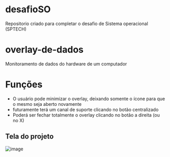 # desafioSO
Repositorio criado para completar o desafio de Sistema operacional (SPTECH)

# overlay-de-dados
Monitoramento de dados do hardware de um computador

# Funções 
- O usuário pode minimizar o overlay, deixando somente o ícone para que o mesmo seja aberto novamente <br>
- futuramente terá um canal de suporte clicando no botão centralizado <br>
- Poderá ser fechar totalmente o overlay clicando no botão a direita (ou no X) <br>
## Tela do projeto
![image](https://github.com/winycios/overlay-de-dados/assets/79330086/5b9a60c5-e059-44a0-b3a3-701688090116)
